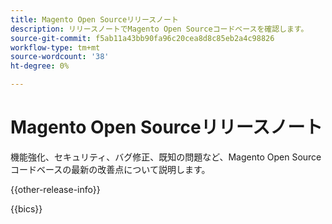 ```yaml
---
title: Magento Open Sourceリリースノート
description: リリースノートでMagento Open Sourceコードベースを確認します。
source-git-commit: f5ab11a43bb90fa96c20cea8d8c85eb2a4c98826
workflow-type: tm+mt
source-wordcount: '38'
ht-degree: 0%

---
```



# Magento Open Sourceリリースノート

機能強化、セキュリティ、バグ修正、既知の問題など、Magento Open Sourceコードベースの最新の改善点について説明します。

{{other-release-info}}

{{bics}}
